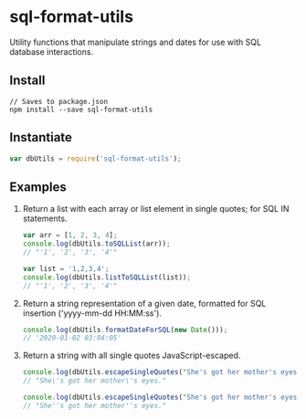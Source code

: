 # sql-format-utils

Utility functions that manipulate strings and dates for use with SQL database interactions.

## Install
```
// Saves to package.json
npm install --save sql-format-utils
```

## Instantiate

```JavaScript
var dbUtils = require('sql-format-utils');
```

## Examples

1.  Return a list with each array or list element in single quotes; for SQL IN statements.
	```JavaScript
	var arr = [1, 2, 3, 4];
	console.log(dbUtils.toSQLList(arr));
	// "'1', '2', '3', '4'"
	```

	```JavaScript
	var list = '1,2,3,4';
	console.log(dbUtils.listToSQLList(list));
	// "'1', '2', '3', '4'"
	```
2.  Return a string representation of a given date, formatted for SQL insertion ('yyyy-mm-dd HH:MM:ss').
	```JavaScript
	console.log(dbUtils.formatDateForSQL(new Date()));
	// '2020-01-02 03:04:05'
	```
3.  Return a string with all single quotes JavaScript-escaped.
	```JavaScript
	console.log(dbUtils.escapeSingleQuotes("She's got her mother's eyes."));
	// "She\'s got her mother\'s eyes."
	```

	```JavaScript
	console.log(dbUtils.escapeSingleQuotes("She's got her mother's eyes.", "'"));
	// "She''s got her mother''s eyes."
	```
